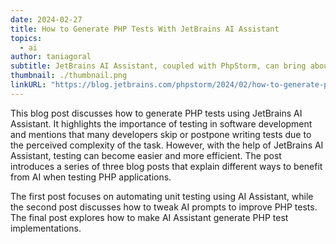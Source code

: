 ```yaml
---
date: 2024-02-27
title: How to Generate PHP Tests With JetBrains AI Assistant
topics:
  - ai
author: taniagoral
subtitle: JetBrains AI Assistant, coupled with PhpStorm, can bring about a transformative change in your testing routine.
thumbnail: ./thumbnail.png
linkURL: "https://blog.jetbrains.com/phpstorm/2024/02/how-to-generate-php-tests-with-jetbrains-ai-assistant/"
---
```


This blog post discusses how to generate PHP tests using JetBrains AI Assistant. It highlights the importance of testing in software development and mentions that many developers skip or postpone writing tests due to the perceived complexity of the task. However, with the help of JetBrains AI Assistant, testing can become easier and more efficient. The post introduces a series of three blog posts that explain different ways to benefit from AI when testing PHP applications.

The first post focuses on automating unit testing using AI Assistant, while the second post discusses how to tweak AI prompts to improve PHP tests. The final post explores how to make AI Assistant generate PHP test implementations.
